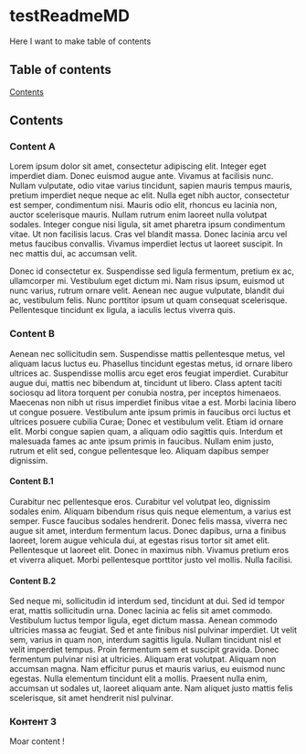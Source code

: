 # testReadmeMD

Here I want to make table of contents
## Table of contents

[Contents](#Contents)

## Contents

### Content A

Lorem ipsum dolor sit amet, consectetur adipiscing elit. Integer eget imperdiet diam. Donec euismod augue ante. Vivamus at facilisis nunc. Nullam vulputate, odio vitae varius tincidunt, sapien mauris tempus mauris, pretium imperdiet neque neque ac elit. Nulla eget nibh auctor, consectetur est semper, condimentum nisi. Mauris odio elit, rhoncus eu lacinia non, auctor scelerisque mauris. Nullam rutrum enim laoreet nulla volutpat sodales. Integer congue nisi ligula, sit amet pharetra ipsum condimentum vitae. Ut non facilisis lacus. Cras vel blandit massa. Donec lacinia arcu vel metus faucibus convallis. Vivamus imperdiet lectus ut laoreet suscipit. In nec mattis dui, ac accumsan velit.

Donec id consectetur ex. Suspendisse sed ligula fermentum, pretium ex ac, ullamcorper mi. Vestibulum eget dictum mi. Nam risus ipsum, euismod ut nunc varius, rutrum ornare velit. Aenean nec augue vulputate, blandit dui ac, vestibulum felis. Nunc porttitor ipsum ut quam consequat scelerisque. Pellentesque tincidunt ex ligula, a iaculis lectus viverra quis.

### Content B

Aenean nec sollicitudin sem. Suspendisse mattis pellentesque metus, vel aliquam lacus luctus eu. Phasellus tincidunt egestas metus, id ornare libero ultrices ac. Suspendisse mollis arcu eget eros feugiat imperdiet. Curabitur augue dui, mattis nec bibendum at, tincidunt ut libero. Class aptent taciti sociosqu ad litora torquent per conubia nostra, per inceptos himenaeos. Maecenas non nibh ut risus imperdiet finibus vitae a est. Morbi lacinia libero ut congue posuere. Vestibulum ante ipsum primis in faucibus orci luctus et ultrices posuere cubilia Curae; Donec et vestibulum velit. Etiam id ornare elit. Morbi congue sapien quam, a aliquam odio sagittis quis. Interdum et malesuada fames ac ante ipsum primis in faucibus. Nullam enim justo, rutrum et elit sed, congue pellentesque leo. Aliquam dapibus semper dignissim.

#### Content B.1

Curabitur nec pellentesque eros. Curabitur vel volutpat leo, dignissim sodales enim. Aliquam bibendum risus quis neque elementum, a varius est semper. Fusce faucibus sodales hendrerit. Donec felis massa, viverra nec augue sit amet, interdum fermentum lacus. Donec dapibus, urna a finibus laoreet, lorem augue vehicula dui, at egestas risus tortor sit amet elit. Pellentesque ut laoreet elit. Donec in maximus nibh. Vivamus pretium eros et viverra aliquet. Morbi pellentesque porttitor justo vel mollis. Nulla facilisi.

#### Content B.2

Sed neque mi, sollicitudin id interdum sed, tincidunt at dui. Sed id tempor erat, mattis sollicitudin urna. Donec lacinia ac felis sit amet commodo. Vestibulum luctus tempor ligula, eget dictum massa. Aenean commodo ultricies massa ac feugiat. Sed et ante finibus nisl pulvinar imperdiet. Ut velit sem, varius in quam non, interdum sagittis ligula. Nullam tincidunt nisl et velit imperdiet tempus. Proin fermentum sem et suscipit gravida. Donec fermentum pulvinar nisi at ultricies. Aliquam erat volutpat. Aliquam non accumsan magna. Nam efficitur purus et mauris varius, eu euismod nunc egestas. Nulla elementum tincidunt elit a mollis. Praesent nulla enim, accumsan ut sodales ut, laoreet aliquam ante. Nam aliquet justo mattis felis scelerisque, sit amet hendrerit nisl pulvinar.

### Контент 3

Moar content !
